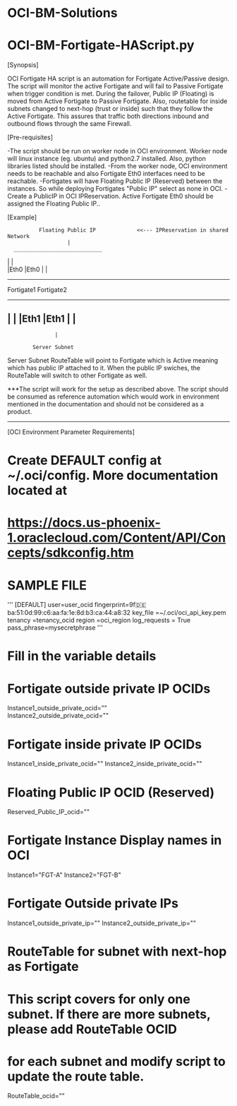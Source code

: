 # OCI-BM-Solutions
# OCI-BM-Fortigate-HAScript.py

[Synopsis]

OCI Fortigate HA script is an automation for Fortigate Active/Passive design. 
The script will monitor the active Fortigate and will fail to Passive Fortigate when trigger condition is met.
During the failover, Public IP (Floating) is moved from Active Fortigate to Passive Fortigate. Also, 
routetable for inside subnets changed to next-hop (trust or inside) such that they follow the Active Fortigate. 
This assures that traffic both directions inbound and outbound flows through the same Firewall.


[Pre-requisites]

-The script should be run on worker node in OCI environment. Worker node will linux instance (eg. ubuntu) and python2.7 installed. Also, python libraries listed should be installed.
-From the worker node, OCI environment needs to be reachable and also Fortigate Eth0 interfaces need to be reachable. 
-Fortigates will have Floating Public IP (Reserved) between the instances. So while deploying Fortigates "Public IP" select as none in OCI.
-Create a PublicIP in OCI  IPReservation. Active Fortigate Eth0 should be assigned the Floating Public IP.. 

[Example]

		      Floating Public IP             <<--- IPReservation in shared Network
			           | 
	  ____________________________
   |                            |    
   |Eth0                        |Eth0
	 |                            |
----------                    ----------
Fortigate1                    Fortigate2
----------                    ----------
   |                            |
	 |Eth1                        |Eth1
	 |                            |          
   ------------------------------
	               |
	 
	        Server Subnet
     
Server Subnet RouteTable will point to Fortigate which is Active meaning which has public IP attached to it. When the public IP swiches, the RouteTable will switch to other Fortigate as well.


***The script will work for the setup as described above. The script should be consumed as reference automation which would work in environment mentioned in the documentation and should not be considered as a product. 
***

[OCI Environment Parameter Requirements]

# Create DEFAULT config at ~/.oci/config. More documentation located at 
# https://docs.us-phoenix-1.oraclecloud.com/Content/API/Concepts/sdkconfig.htm
#   SAMPLE FILE
'''
[DEFAULT]
user=user_ocid
fingerprint=9f:de:ba:51:0d:99:c6:aa:fa:1e:8d:b3:ca:44:a8:32
key_file =~/.oci/oci_api_key.pem
tenancy =tenancy_ocid
region =oci_region
log_requests = True
pass_phrase=mysecretphrase
'''


# Fill in the variable details
# Fortigate outside private IP OCIDs
Instance1_outside_private_ocid=""   
Instance2_outside_private_ocid=""
# Fortigate inside private IP OCIDs
Instance1_inside_private_ocid=""
Instance2_inside_private_ocid="" 
# Floating Public IP OCID (Reserved)  
Reserved_Public_IP_ocid=""
# Fortigate Instance Display names in OCI
Instance1="FGT-A"
Instance2="FGT-B"
# Fortigate Outside private IPs
Instance1_outside_private_ip=""
Instance2_outside_private_ip=""
# RouteTable for subnet with next-hop as Fortigate
# This script covers for only one subnet. If there are more subnets, please add RouteTable OCID 
# for each subnet and modify script to update the route table.
RouteTable_ocid=""


 

  
 
